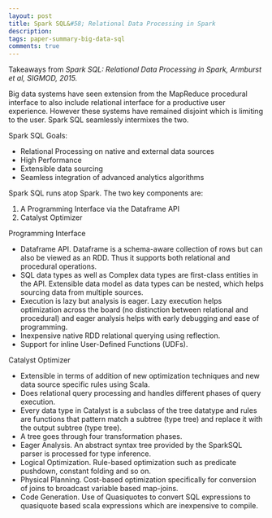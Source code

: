 ```yaml
---
layout: post
title: Spark SQL&#58; Relational Data Processing in Spark
description: 
tags: paper-summary-big-data-sql
comments: true
---
```


Takeaways from *Spark SQL: Relational Data Processing in Spark, Armburst et al, SIGMOD, 2015.*

Big data systems have seen extension from the MapReduce procedural interface to also include relational interface for a productive user experience. However these systems have remained disjoint which is limiting to the user. Spark SQL seamlessly intermixes the two.

Spark SQL Goals: 

- Relational Processing on native and external data sources
- High Performance
- Extensible data sourcing
- Seamless integration of advanced analytics algorithms

Spark SQL runs atop Spark. The two key components are:

1. A Programming Interface via the Dataframe API
2. Catalyst Optimizer

Programming Interface

- Dataframe API. Dataframe is a schema-aware collection of rows but can also be viewed as an RDD. Thus it supports both relational and procedural operations.
- SQL data types as well as Complex data types are first-class entities in the API. Extensible data model as data types can be nested, which helps sourcing data from multiple sources.
- Execution is lazy but analysis is eager. Lazy execution helps optimization across the board (no distinction between relational and procedural) and eager analysis helps with early debugging and ease of programming.
- Inexpensive native RDD relational querying using reflection.
- Support for inline User-Defined Functions (UDFs).

Catalyst Optimizer

- Extensible in terms of addition of new optimization techniques and new data source specific rules using Scala.
- Does relational query processing and handles different phases of query execution.
- Every data type in Catalyst is a subclass of the tree datatype and rules are functions that pattern match a subtree (type tree) and replace it with the output subtree (type tree).
- A tree goes through four transformation phases.
- Eager Analysis. An abstract syntax tree provided by the SparkSQL parser is processed for type inference.
- Logical Optimization. Rule-based optimization such as predicate pushdown, constant folding and so on.
- Physical Planning. Cost-based optimization specifically for conversion of joins to broadcast variable based map-joins.
- Code Generation. Use of Quasiquotes to convert SQL expressions to quasiquote based scala expressions which are inexpensive to compile.